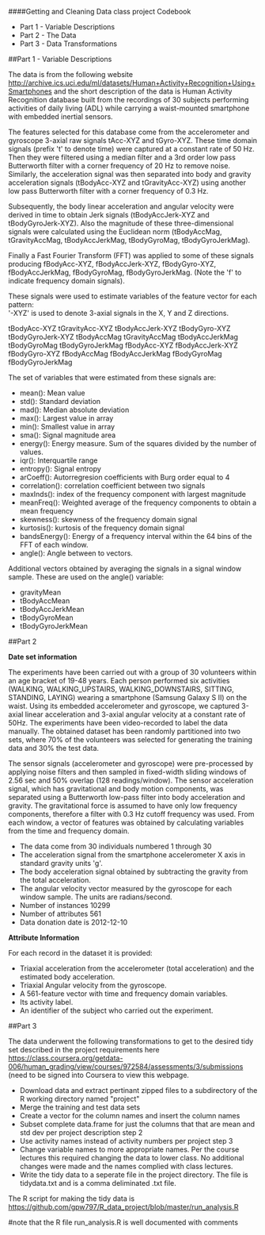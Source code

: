 ####Getting and Cleaning Data class project Codebook

* Part 1 - Variable Descriptions
* Part 2 - The Data
* Part 3 - Data Transformations

##Part 1 - Variable Descriptions

The data is from the following website http://archive.ics.uci.edu/ml/datasets/Human+Activity+Recognition+Using+Smartphones and the short description of the data is Human Activity Recognition database built from the recordings of 30 subjects performing activities of daily living (ADL) while carrying a waist-mounted smartphone with embedded inertial sensors. 

The features selected for this database come from the accelerometer and gyroscope 3-axial raw signals tAcc-XYZ and tGyro-XYZ. These time domain signals (prefix 't' to denote time) were captured at a constant rate of 50 Hz. Then they were filtered using a median filter and a 3rd order low pass Butterworth filter with a corner frequency of 20 Hz to remove noise. Similarly, the acceleration signal was then separated into body and gravity acceleration signals (tBodyAcc-XYZ and tGravityAcc-XYZ) using another low pass Butterworth filter with a corner frequency of 0.3 Hz. 

Subsequently, the body linear acceleration and angular velocity were derived in time to obtain Jerk signals (tBodyAccJerk-XYZ and tBodyGyroJerk-XYZ). Also the magnitude of these three-dimensional signals were calculated using the Euclidean norm (tBodyAccMag, tGravityAccMag, tBodyAccJerkMag, tBodyGyroMag, tBodyGyroJerkMag). 

Finally a Fast Fourier Transform (FFT) was applied to some of these signals producing fBodyAcc-XYZ, fBodyAccJerk-XYZ, fBodyGyro-XYZ, fBodyAccJerkMag, fBodyGyroMag, fBodyGyroJerkMag. (Note the 'f' to indicate frequency domain signals). 

These signals were used to estimate variables of the feature vector for each pattern:  
'-XYZ' is used to denote 3-axial signals in the X, Y and Z directions.

tBodyAcc-XYZ
tGravityAcc-XYZ
tBodyAccJerk-XYZ
tBodyGyro-XYZ
tBodyGyroJerk-XYZ
tBodyAccMag
tGravityAccMag
tBodyAccJerkMag
tBodyGyroMag
tBodyGyroJerkMag
fBodyAcc-XYZ
fBodyAccJerk-XYZ
fBodyGyro-XYZ
fBodyAccMag
fBodyAccJerkMag
fBodyGyroMag
fBodyGyroJerkMag

The set of variables that were estimated from these signals are: 

- mean(): Mean value
- std(): Standard deviation
- mad(): Median absolute deviation 
- max(): Largest value in array
- min(): Smallest value in array
- sma(): Signal magnitude area
- energy(): Energy measure. Sum of the squares divided by the number of values. 
- iqr(): Interquartile range 
- entropy(): Signal entropy
- arCoeff(): Autorregresion coefficients with Burg order equal to 4
- correlation(): correlation coefficient between two signals
- maxInds(): index of the frequency component with largest magnitude
- meanFreq(): Weighted average of the frequency components to obtain a mean frequency
- skewness(): skewness of the frequency domain signal 
- kurtosis(): kurtosis of the frequency domain signal 
- bandsEnergy(): Energy of a frequency interval within the 64 bins of the FFT of each window.
- angle(): Angle between to vectors.

Additional vectors obtained by averaging the signals in a signal window sample. These are used on the angle() variable:

- gravityMean
- tBodyAccMean
- tBodyAccJerkMean
- tBodyGyroMean
- tBodyGyroJerkMean

##Part 2

**Date set information**

The experiments have been carried out with a group of 30 volunteers within an age bracket of 19-48 years. Each person performed six activities (WALKING, WALKING_UPSTAIRS, WALKING_DOWNSTAIRS, SITTING, STANDING, LAYING) wearing a smartphone (Samsung Galaxy S II) on the waist. Using its embedded accelerometer and gyroscope, we captured 3-axial linear acceleration and 3-axial angular velocity at a constant rate of 50Hz. The experiments have been video-recorded to label the data manually. The obtained dataset has been randomly partitioned into two sets, where 70% of the volunteers was selected for generating the training data and 30% the test data.

The sensor signals (accelerometer and gyroscope) were pre-processed by applying noise filters and then sampled in fixed-width sliding windows of 2.56 sec and 50% overlap (128 readings/window). The sensor acceleration signal, which has gravitational and body motion components, was separated using a Butterworth low-pass filter into body acceleration and gravity. The gravitational force is assumed to have only low frequency components, therefore a filter with 0.3 Hz cutoff frequency was used. From each window, a vector of features was obtained by calculating variables from the time and frequency domain.

* The data come from 30 individuals numbered 1 through 30
* The acceleration signal from the smartphone accelerometer X axis in standard gravity units 'g'.
* The body acceleration signal obtained by subtracting the gravity from the total acceleration.
* The angular velocity vector measured by the gyroscope for each window sample. The units are radians/second.
* Number of instances 10299
* Number of attributes 561
* Data donation date is 2012-12-10 

**Attribute Information**

For each record in the dataset it is provided: 
- Triaxial acceleration from the accelerometer (total acceleration) and the estimated body acceleration. 
- Triaxial Angular velocity from the gyroscope. 
- A 561-feature vector with time and frequency domain variables. 
- Its activity label. 
- An identifier of the subject who carried out the experiment. 

##Part 3

The data underwent the following transformations to get to the desired tidy set described in the project requirements here https://class.coursera.org/getdata-006/human_grading/view/courses/972584/assessments/3/submissions (need to be signed into Coursera to view this webpage.

- Download data and extract pertinant zipped files to a subdirectory of the R working directory named "project"
- Merge the training and test data sets
- Create a vector for the column names and insert the column names
- Subset complete data.frame for just the columns that that are mean and std dev per project description step 2
- Use activity names instead of activity numbers per project step 3
- Change variable names to more appropriate names. Per the course lectures this required changing the data to lower class. No additional changes were made and the names complied with class lectures.
- Write the tidy data to a seperate file in the project directory. The file is tidydata.txt and is a comma deliminated .txt file.

The R script for making the tidy data is https://github.com/gpw797/R_data_project/blob/master/run_analysis.R

#note that the R file run_analysis.R is well documented with comments 




